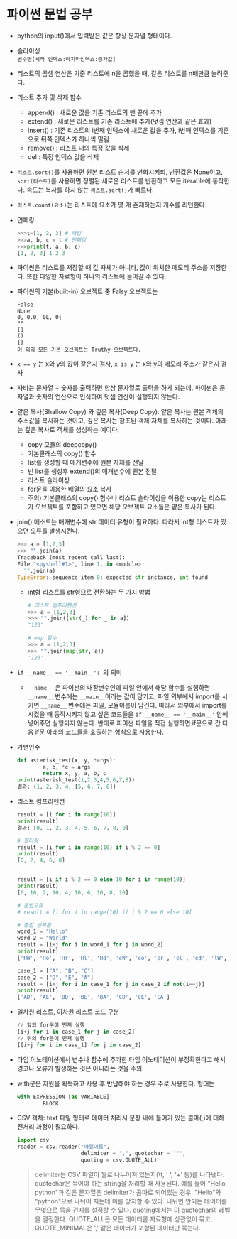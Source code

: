 # 파이썬 문법 공부
* python의 input()에서 입력받은 값은 항상 문자열 형태이다.
* 슬라이싱  
`변수명[시작 인덱스:마지막인덱스:증가값]`  
* 리스트의 곱셈 연산은 기준 리스트에 n을 곱했을 때, 같은 리스트를 n배만큼 늘려준다.  
* 리스트 추가 및 삭제 함수
  * append() : 새로운 값을 기존 리스트의 맨 끝에 추가
  * extend() : 새로운 리스트를 기존 리스트에 추가(덧셈 연산과 같은 효과)
  * insert() : 기존 리스트의 i번째 인덱스에 새로운 값을 추가, i번째 인덱스를 기준으로 뒤쪽 인덱스가 하나씩 밀림
  * remove() : 리스트 내의 특정 값을 삭제
  * del : 특정 인덱스 값을 삭제

* `리스트.sort()`를 사용하면 원본 리스트 순서를 변화시키되, 반환값은 None이고, `sort(리스트)`를 사용하면 정렬된 새로운 리스트를 반환하고 모든 iterable에 동작한다. 속도는 복사를 하지 않는 `리스트.sort()`가 빠르다.
* `리스트.count(요소)`는 리스트에 요소가 몇 개 존재하는지 개수를 리턴한다. 
* 언패킹
  ```python
  >>>t=[1, 2, 3] # 패킹
  >>>a, b, c = t # 언패킹
  >>>print(t, a, b, c)
  [1, 2, 3] 1 2 3
  ```
* 파이썬은 리스트를 저장할 때 값 자체가 아니라, 값이 위치한 메모리 주소를 저장한다. 또한 다양한 자료형이 하나의 리스트에 들어갈 수 있다.

* 파이썬의 기본(built-in) 오브젝트 중 Falsy 오브젝트는 
  ```
  False
  None
  0, 0.0, 0L, 0j
  ""
  []
  ()
  {}
  이 외의 모든 기본 오브젝트는 Truthy 오브젝트다.
  ```
* `x == y` 는 x와 y의 값이 같은지 검사, `x is y` 는 x와 y의 메모리 주소가 같은지 검사

* 자바는 문자열 + 숫자를 출력하면 항상 문자열로 출력을 하게 되는데, 파이썬은 문자열과 숫자의 연산으로 인식하여 덧셈 연산이 실행되지 않는다.

* 얕은 복사(Shallow Copy) 와 깊은 복사(Deep Copy): 얕은 복사는 원본 객체의 주소값을 복사하는 것이고, 깊은 복사는 참조된 객체 자체를 복사하는 것이다. 아래는 깊은 복사로 객체를 생성하는 예이다. 
  * copy 모듈의 deepcopy()
  * 기본클래스의 copy() 함수
  * list를 생성할 때 매개변수에 원본 자체를 전달
  * 빈 list를 생성후 extend()의 매개변수에 원본 전달
  * 리스트 슬라이싱
  * for문을 이용한 배열의 요소 복사
  * 주의) 기본클래스의 copy() 함수나 리스트 슬라이싱을 이용한 copy는 리스트가 오브젝트를 포함하고 있으면 해당 오브젝트 요소들은 얕은 복사가 된다.
* join() 메소드는 매개변수에 str 데이터 유형이 필요하다. 따라서 int형 리스트가 있으면 오류를 발생시킨다. 
  ```py
  >>> a = [1,2,3]
  >>> "".join(a)
  Traceback (most recent call last):
  File "<pyshell#1>", line 1, in <module>
    "".join(a)
  TypeError: sequence item 0: expected str instance, int found
  ```
  * int형 리스트를 str형으로 전환하는 두 가지 방법
    ```py
    # 리스트 컴프리헨션
    >>> a = [1,2,3]
    >>> "".join([str(_) for _ in a])
    "123"
    ```
    ```py
    # map 함수
    >>> a = [1,2,3]
    >>> "".join(map(str, a))
    '123'
    ```

* `if __name__ == '__main__': `의 의미
  * `__name__` 은 파이썬의 내장변수인데 파일 안에서 해당 함수를 실행하면 `__name__` 변수에는 `__main__`이라는 값이 담기고, 파일 외부에서 import를 시키면 `__name__` 변수에는 파일, 모듈이름이 담긴다. 따라서 외부에서 import를 시켰을 때 동작시키지 않고 싶은 코드들을 `if __name__ == '__main__'` 안에 넣어주면 실행되지 않는다. 반대로 파이썬 파일을 직접 실행하면 if문으로 간 다음 if문 아래의 코드들을 호출하는 형식으로 사용한다.     

* 가변인수
  ```python
  def asterisk_test(x, y, *args):
          a, b, *c = args
          return x, y, a, b, c
  print(asterisk_test(1,2,3,4,5,6,7,8))
  결과: (1, 2, 3, 4, [5, 6, 7, 8])
  ```

* 리스트 컴프리헨션 
  ```python
  result = [i for i in range(10)] 
  print(result)
  결과: [0, 1, 2, 3, 4, 5, 6, 7, 8, 9]

  # 필터링
  result = [i for i in range(10) if i % 2 == 0]
  print(result)
  [0, 2, 4, 6, 8]


  result = [i if i % 2 == 0 else 10 for i in range(10)]
  print(result)
  [0, 10, 2, 10, 4, 10, 6, 10, 8, 10]

  # 문법오류
  # result = [i for i in range(10) if i % 2 == 0 else 10]

  # 중첩 반복문
  word_1 = "Hello"
  word_2 = "World" 
  result = [i+j for i in word_1 for j in word_2]
  print(result)
  ['HW', 'Ho', 'Hr', 'Hl', 'Hd', 'eW', 'eo', 'er', 'el', 'ed', 'lW', 'lo', 'lr', 'll', 'ld', 'lW', 'lo', 'lr', 'll', 'ld', 'oW', 'oo', 'or', 'ol', 'od']

  case_1 = ["A", "B", "C"]
  case_2 = ["D", "E", "A"]
  result = [i+j for i in case_1 for j in case_2 if not(i==j)]
  print(result)
  ['AD', 'AE', 'BD', 'BE', 'BA', 'CD', 'CE', 'CA']
  ```
* 일차원 리스트, 이차원 리스트 코드 구분
  ```python
  // 앞의 for문이 먼저 실행
  [i+j for i in case_1 for j in case_2]
  // 뒤의 for문이 먼저 실행 
  [[i+j for i in case_1] for j in case_2]
  ```
* 타입 어노테이션에서 변수나 함수에 추가한 타입 어노테이션이 부정확한다고 해서 경고나 오류가 발생하는 것은 아니라는 것을 주의.

* with문은 자원을 획득하고 사용 후 반납해야 하는 경우 주로 사용한다.
형태는
    ```python
    with EXPRESSION [as VARIABLE]:  
            BLOCK
    ```
* CSV 객체: text 파일 형태로 데이터 처리시 문장 내에 들어가 있는 콤마(,)에 대해 전처리 과정이 필요하다.
  ```python
  import csv
  reader = csv.reader("파일이름",
                      delimiter = ",", quotechar = '"',
                      quoting = csv.QUOTE_ALL)
  ```
  >delimiter는 CSV 파일이 뭘로 나누어져 있는지(\t, ' ', '+' 등)를 나타낸다. quotechar은 묶어야 하는 string을 처리할 때 사용된다. 예를 들어 "Hello, python"과 같은 문자열은 delimiter가 콤마로 되어있는 경우, "Hello"와 "python"으로 나뉘어 지는데 이를 방지할 수 있다. 나뉘면 안되는 데이터를 무엇으로 묶을 건지를 설정할 수 있다. quoting에서는 이 quotechar의 레벨을 결정한다. QUOTE_ALL은 모든 데이터를 자료형에 상관없이 묶고, QUOTE_MINIMAL은 ',' 같은 데이터가 포함된 데이터만 묶는다.
